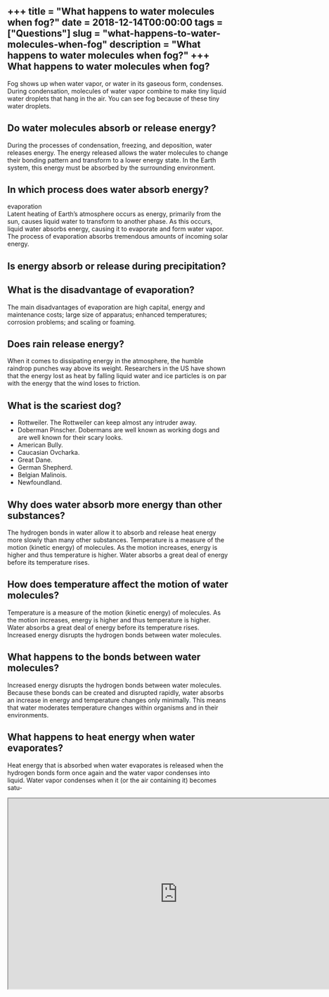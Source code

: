 +++
title = "What happens to water molecules when fog?"
date = 2018-12-14T00:00:00
tags = ["Questions"]
slug = "what-happens-to-water-molecules-when-fog"
description = "What happens to water molecules when fog?"
+++
What happens to water molecules when fog?
-----------------------------------------

Fog shows up when water vapor, or water in its gaseous form, condenses. During condensation, molecules of water vapor combine to make tiny liquid water droplets that hang in the air. You can see fog because of these tiny water droplets.

Do water molecules absorb or release energy?
--------------------------------------------

During the processes of condensation, freezing, and deposition, water releases energy. The energy released allows the water molecules to change their bonding pattern and transform to a lower energy state. In the Earth system, this energy must be absorbed by the surrounding environment.

In which process does water absorb energy?
------------------------------------------

evaporation  
Latent heating of Earth’s atmosphere occurs as energy, primarily from the sun, causes liquid water to transform to another phase. As this occurs, liquid water absorbs energy, causing it to evaporate and form water vapor. The process of evaporation absorbs tremendous amounts of incoming solar energy.

Is energy absorb or release during precipitation?
-------------------------------------------------

What is the disadvantage of evaporation?
----------------------------------------

The main disadvantages of evaporation are high capital, energy and maintenance costs; large size of apparatus; enhanced temperatures; corrosion problems; and scaling or foaming.

Does rain release energy?
-------------------------

When it comes to dissipating energy in the atmosphere, the humble raindrop punches way above its weight. Researchers in the US have shown that the energy lost as heat by falling liquid water and ice particles is on par with the energy that the wind loses to friction.

What is the scariest dog?
-------------------------

- Rottweiler. The Rottweiler can keep almost any intruder away.
- Doberman Pinscher. Dobermans are well known as working dogs and are well known for their scary looks.
- American Bully.
- Caucasian Ovcharka.
- Great Dane.
- German Shepherd.
- Belgian Malinois.
- Newfoundland.

Why does water absorb more energy than other substances?
--------------------------------------------------------

The hydrogen bonds in water allow it to absorb and release heat energy more slowly than many other substances. Temperature is a measure of the motion (kinetic energy) of molecules. As the motion increases, energy is higher and thus temperature is higher. Water absorbs a great deal of energy before its temperature rises.

How does temperature affect the motion of water molecules?
----------------------------------------------------------

Temperature is a measure of the motion (kinetic energy) of molecules. As the motion increases, energy is higher and thus temperature is higher. Water absorbs a great deal of energy before its temperature rises. Increased energy disrupts the hydrogen bonds between water molecules.

What happens to the bonds between water molecules?
--------------------------------------------------

Increased energy disrupts the hydrogen bonds between water molecules. Because these bonds can be created and disrupted rapidly, water absorbs an increase in energy and temperature changes only minimally. This means that water moderates temperature changes within organisms and in their environments.

What happens to heat energy when water evaporates?
--------------------------------------------------

Heat energy that is absorbed when water evaporates is released when the hydrogen bonds form once again and the water vapor condenses into liquid. Water vapor condenses when it (or the air containing it) becomes satu-

<iframe allow="accelerometer; autoplay; clipboard-write; encrypted-media; gyroscope; picture-in-picture" allowfullscreen="" class="__youtube_prefs__  epyt-is-override  no-lazyload" data-no-lazy="1" data-origheight="433" data-origwidth="770" data-skipgform_ajax_framebjll="" height="433" id="_ytid_66007" loading="lazy" src="https://www.youtube.com/embed/xYU7RSoOZ0U?enablejsapi=1&autoplay=0&cc_load_policy=0&cc_lang_pref=&iv_load_policy=1&loop=0&modestbranding=0&rel=1&fs=1&playsinline=0&autohide=2&theme=dark&color=red&controls=1&" title="YouTube player" width="770"></iframe>